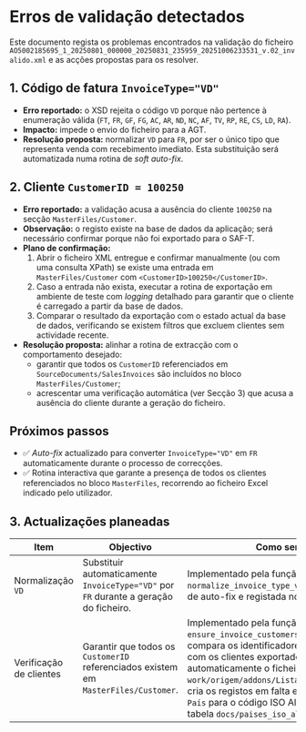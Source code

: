 # Erros de validação detectados

Este documento regista os problemas encontrados na validação do ficheiro `AO5002185695_1_20250801_000000_20250831_235959_20251006233531_v.02_invalido.xml` e as acções propostas para os resolver.

## 1. Código de fatura `InvoiceType="VD"`

* **Erro reportado:** o XSD rejeita o código `VD` porque não pertence à enumeração válida (`FT`, `FR`, `GF`, `FG`, `AC`, `AR`, `ND`, `NC`, `AF`, `TV`, `RP`, `RE`, `CS`, `LD`, `RA`).
* **Impacto:** impede o envio do ficheiro para a AGT.
* **Resolução proposta:** normalizar `VD` para `FR`, por ser o único tipo que representa venda com recebimento imediato. Esta substituição será automatizada numa rotina de *soft auto-fix*.

## 2. Cliente `CustomerID = 100250`

* **Erro reportado:** a validação acusa a ausência do cliente `100250` na secção `MasterFiles/Customer`.
* **Observação:** o registo existe na base de dados da aplicação; será necessário confirmar porque não foi exportado para o SAF-T.
* **Plano de confirmação:**
  1. Abrir o ficheiro XML entregue e confirmar manualmente (ou com uma consulta XPath) se existe uma entrada em `MasterFiles/Customer` com `<CustomerID>100250</CustomerID>`.
  2. Caso a entrada não exista, executar a rotina de exportação em ambiente de teste com *logging* detalhado para garantir que o cliente é carregado a partir da base de dados.
  3. Comparar o resultado da exportação com o estado actual da base de dados, verificando se existem filtros que excluem clientes sem actividade recente.
* **Resolução proposta:** alinhar a rotina de extracção com o comportamento desejado:
  * garantir que todos os `CustomerID` referenciados em `SourceDocuments/SalesInvoices` são incluídos no bloco `MasterFiles/Customer`;
  * acrescentar uma verificação automática (ver Secção 3) que acusa a ausência do cliente durante a geração do ficheiro.

## Próximos passos

* ✅ *Auto-fix* actualizado para converter `InvoiceType="VD"` em `FR` automaticamente durante o processo de correcções.
* ✅ Rotina interactiva que garante a presença de todos os clientes referenciados no bloco `MasterFiles`, recorrendo ao ficheiro Excel indicado pelo utilizador.

## 3. Actualizações planeadas

| Item | Objectivo | Como será feito |
| ---- | --------- | --------------- |
| Normalização `VD` | Substituir automaticamente `InvoiceType="VD"` por `FR` durante a geração do ficheiro. | Implementado pela função `normalize_invoice_type_vd`, integrada no script de auto-fix e registada no log Excel. |
| Verificação de clientes | Garantir que todos os `CustomerID` referenciados existem em `MasterFiles/Customer`. | Implementado pela função `ensure_invoice_customers_exported`, que compara os identificadores usados nas facturas com os clientes exportados, procura automaticamente o ficheiro fixo `work/origem/addons/Listagem_de_Clientes.xlsx`, cria os registos em falta e converte o campo `País` para o código ISO Alpha-2 recorrendo à tabela `docs/paises_iso_alpha2_pt.md`. |
